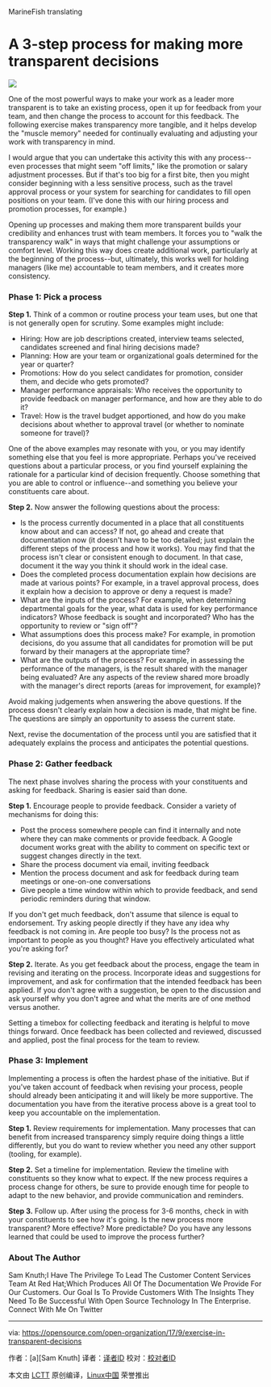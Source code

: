 MarineFish translating

A 3-step process for making more transparent decisions
======
![](https://opensource.com/sites/default/files/styles/image-full-size/public/lead-images/GOV_Transparency_A.png?itok=2r47nFJB)

One of the most powerful ways to make your work as a leader more transparent is to take an existing process, open it up for feedback from your team, and then change the process to account for this feedback. The following exercise makes transparency more tangible, and it helps develop the "muscle memory" needed for continually evaluating and adjusting your work with transparency in mind.

I would argue that you can undertake this activity this with any process--even processes that might seem "off limits," like the promotion or salary adjustment processes. But if that's too big for a first bite, then you might consider beginning with a less sensitive process, such as the travel approval process or your system for searching for candidates to fill open positions on your team. (I've done this with our hiring process and promotion processes, for example.)

Opening up processes and making them more transparent builds your credibility and enhances trust with team members. It forces you to "walk the transparency walk" in ways that might challenge your assumptions or comfort level. Working this way does create additional work, particularly at the beginning of the process--but, ultimately, this works well for holding managers (like me) accountable to team members, and it creates more consistency.

### Phase 1: Pick a process

**Step 1.** Think of a common or routine process your team uses, but one that is not generally open for scrutiny. Some examples might include:

  * Hiring: How are job descriptions created, interview teams selected, candidates screened and final hiring decisions made?
  * Planning: How are your team or organizational goals determined for the year or quarter?
  * Promotions: How do you select candidates for promotion, consider them, and decide who gets promoted?
  * Manager performance appraisals: Who receives the opportunity to provide feedback on manager performance, and how are they able to do it?
  * Travel: How is the travel budget apportioned, and how do you make decisions about whether to approval travel (or whether to nominate someone for travel)?



One of the above examples may resonate with you, or you may identify something else that you feel is more appropriate. Perhaps you've received questions about a particular process, or you find yourself explaining the rationale for a particular kind of decision frequently. Choose something that you are able to control or influence--and something you believe your constituents care about.

**Step 2.** Now answer the following questions about the process:

  * Is the process currently documented in a place that all constituents know about and can access? If not, go ahead and create that documentation now (it doesn't have to be too detailed; just explain the different steps of the process and how it works). You may find that the process isn't clear or consistent enough to document. In that case, document it the way you think it should work in the ideal case.
  * Does the completed process documentation explain how decisions are made at various points? For example, in a travel approval process, does it explain how a decision to approve or deny a request is made?
  * What are the inputs of the process? For example, when determining departmental goals for the year, what data is used for key performance indicators? Whose feedback is sought and incorporated? Who has the opportunity to review or "sign off"?
  * What assumptions does this process make? For example, in promotion decisions, do you assume that all candidates for promotion will be put forward by their managers at the appropriate time?
  * What are the outputs of the process? For example, in assessing the performance of the managers, is the result shared with the manager being evaluated? Are any aspects of the review shared more broadly with the manager's direct reports (areas for improvement, for example)?



Avoid making judgements when answering the above questions. If the process doesn't clearly explain how a decision is made, that might be fine. The questions are simply an opportunity to assess the current state.

Next, revise the documentation of the process until you are satisfied that it adequately explains the process and anticipates the potential questions.

### Phase 2: Gather feedback

The next phase involves sharing the process with your constituents and asking for feedback. Sharing is easier said than done.

**Step 1.** Encourage people to provide feedback. Consider a variety of mechanisms for doing this:

  * Post the process somewhere people can find it internally and note where they can make comments or provide feedback. A Google document works great with the ability to comment on specific text or suggest changes directly in the text.
  * Share the process document via email, inviting feedback
  * Mention the process document and ask for feedback during team meetings or one-on-one conversations
  * Give people a time window within which to provide feedback, and send periodic reminders during that window.



If you don't get much feedback, don't assume that silence is equal to endorsement. Try asking people directly if they have any idea why feedback is not coming in. Are people too busy? Is the process not as important to people as you thought? Have you effectively articulated what you're asking for?

**Step 2.** Iterate. As you get feedback about the process, engage the team in revising and iterating on the process. Incorporate ideas and suggestions for improvement, and ask for confirmation that the intended feedback has been applied. If you don't agree with a suggestion, be open to the discussion and ask yourself why you don't agree and what the merits are of one method versus another.

Setting a timebox for collecting feedback and iterating is helpful to move things forward. Once feedback has been collected and reviewed, discussed and applied, post the final process for the team to review.

### Phase 3: Implement

Implementing a process is often the hardest phase of the initiative. But if you've taken account of feedback when revising your process, people should already been anticipating it and will likely be more supportive. The documentation you have from the iterative process above is a great tool to keep you accountable on the implementation.

**Step 1.** Review requirements for implementation. Many processes that can benefit from increased transparency simply require doing things a little differently, but you do want to review whether you need any other support (tooling, for example).

**Step 2.** Set a timeline for implementation. Review the timeline with constituents so they know what to expect. If the new process requires a process change for others, be sure to provide enough time for people to adapt to the new behavior, and provide communication and reminders.

**Step 3.** Follow up. After using the process for 3-6 months, check in with your constituents to see how it's going. Is the new process more transparent? More effective? More predictable? Do you have any lessons learned that could be used to improve the process further?

### About The Author
Sam Knuth;I Have The Privilege To Lead The Customer Content Services Team At Red Hat;Which Produces All Of The Documentation We Provide For Our Customers. Our Goal Is To Provide Customers With The Insights They Need To Be Successful With Open Source Technology In The Enterprise. Connect With Me On Twitter

--------------------------------------------------------------------------------

via: https://opensource.com/open-organization/17/9/exercise-in-transparent-decisions

作者：[a][Sam Knuth]
译者：[译者ID](https://github.com/译者ID)
校对：[校对者ID](https://github.com/校对者ID)

本文由 [LCTT](https://github.com/LCTT/TranslateProject) 原创编译，[Linux中国](https://linux.cn/) 荣誉推出

[a]:https://opensource.com/users/samfw
